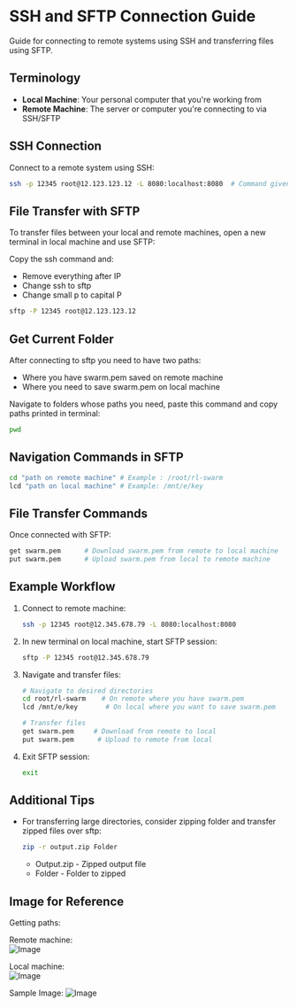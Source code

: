 # SSH and SFTP Connection Guide

Guide for connecting to remote systems using SSH and transferring files using SFTP.

## Terminology

- **Local Machine**: Your personal computer that you're working from
- **Remote Machine**: The server or computer you're connecting to via SSH/SFTP

## SSH Connection

Connect to a remote system using SSH:

```bash
ssh -p 12345 root@12.123.123.12 -L 8080:localhost:8080  # Command given by your vps provider to connect to remote pc
```
## File Transfer with SFTP

To transfer files between your local and remote machines, open a new terminal in local machine and use SFTP:  

Copy the ssh command and:
- Remove everything after IP
- Change ssh to sftp
- Change small p to capital P 

```bash
sftp -P 12345 root@12.123.123.12
```

## Get Current Folder
After connecting to sftp you need to have two paths:

- Where you have swarm.pem saved on remote machine 
- Where you need to save swarm.pem on local machine

Navigate to folders whose paths you need, paste this command and copy paths printed in terminal:

```bash
pwd
```
## Navigation Commands in SFTP
```bash
cd "path on remote machine" # Example : /root/rl-swarm
lcd "path on local machine" # Example: /mnt/e/key
```

## File Transfer Commands

Once connected with SFTP:

```bash
get swarm.pem      # Download swarm.pem from remote to local machine 
put swarm.pem      # Upload swarm.pem from local to remote machine 
```

## Example Workflow

1. Connect to remote machine:
   ```bash
   ssh -p 12345 root@12.345.678.79 -L 8080:localhost:8080
   ```

2. In new terminal on local machine, start SFTP session:
   ```bash
   sftp -P 12345 root@12.345.678.79
   ```

3. Navigate and transfer files:
   ```bash
   # Navigate to desired directories
   cd root/rl-swarm    # On remote where you have swarm.pem
   lcd /mnt/e/key       # On local where you want to save swarm.pem
   
   # Transfer files
   get swarm.pem     # Download from remote to local
   put swarm.pem      # Upload to remote from local
   ```

4. Exit SFTP session:
   ```bash
   exit
   ```

## Additional Tips
  
- For transferring large directories, consider zipping folder and transfer zipped files over sftp:

  ```bash
  zip -r output.zip Folder
  ```
  - Output.zip - Zipped output file
  - Folder - Folder to zipped

## Image for Reference
Getting paths:


Remote machine:    
![Image](https://github.com/user-attachments/assets/3ac2df54-7633-48ce-baf4-d6ad036fcd88)


Local machine:  
![Image](https://github.com/user-attachments/assets/17beb1bd-46d1-45c8-8e23-1e8e9d25db57)


Sample Image:
![Image](https://github.com/user-attachments/assets/fb43276b-8bc2-4f52-b67e-22ce3d58788c)
